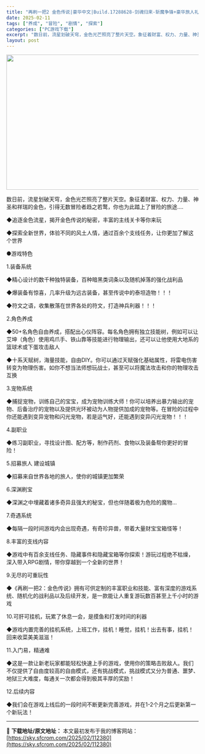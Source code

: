 ```yaml
---
title: "再刷一把2 金色传说|豪华中文|Build.17288628-剑魂归来-斩魔争锋+豪华旅人礼包DLC|解压即撸|"
date: 2025-02-11
tags: ["养成", "冒险", "剧情", "探索"]
categories: ["PC游戏下载"]
excerpt: "数日前，流星划破天穹，金色光芒照亮了整片天空。象征着财富、权力、力量、神圣和祥瑞的金色，引得无数冒险者趋之若鹜，你也为此踏上了冒险的旅途…. ◆追逐金色流星，揭开金色传说的秘密，丰富的主线关卡等你来玩 ◆探索全新世界，体验不同的风土人情，通过百余个支线任务，让你更加了解这个世界 ●游戏特色 1.装备&hellip;"
layout: post
---
```


<img class="aligncenter size-full wp-image-112360" src="https://sky.sfcrom.com/wp-content/uploads/2025/02/202502110846082.webp" alt="" width="616" height="353" />

数日前，流星划破天穹，金色光芒照亮了整片天空。象征着财富、权力、力量、神圣和祥瑞的金色，引得无数冒险者趋之若鹜，你也为此踏上了冒险的旅途….

◆追逐金色流星，揭开金色传说的秘密，丰富的主线关卡等你来玩

◆探索全新世界，体验不同的风土人情，通过百余个支线任务，让你更加了解这个世界

●游戏特色

1.装备系统

◆精心设计的数千种独特装备，百种暗黑类词条以及随机掉落的强化战利品

◆爆装备有惊喜，几率升级为远古装备，甚至传说中的泰坦造物！！！

◆符文之语，收集散落在世界各处的符文，打造神兵利器！！！

2.角色养成

◆50+名角色自由养成，搭配出心仪阵容。每名角色拥有独立技能树，例如可以让艾坤（角色）使用鸡爪手、铁山靠等技能进行物理输出，还可以让他使用大地系的篮球术或下蛋攻击敌人

◆十系天赋树，海量技能，自由DIY。你可以通过天赋强化基础属性，将雷电伤害转变为物理伤害。如你不想当法师想玩战士，甚至可以将魔法攻击和你的物理攻击互换

3.宠物系统

◆捕捉宠物，训练自己的宝宝，成为宠物训练大师！你可以培养出暴力输出的宠物、后备治疗的宠物以及提供光环被动为人物提供加成的宠物等。在冒险的过程中你还能遇到变异宠物和闪光宠物，若是运气好，还能遇到变异闪光宠物！！！

4.副职业

◆练习副职业，寻找设计图、配方等，制作药剂、食物以及装备帮你更好的冒险！

5.招募旅人 建设城镇

◆招募来自世界各地的旅人，使你的城镇更加繁荣

6.深渊刷宝

◆深渊之中埋藏着诸多奇异且强大的秘宝，但也伴随着极为危险的魔物…

7.奇遇系统

◆每隔一段时间游戏内会出现奇遇，有奇珍异兽，带着大量财宝宝箱怪等！

8.丰富的支线内容

◆游戏中有百余支线任务、隐藏事件和隐藏宝箱等你探索！游玩过程绝不枯燥，深入带入RPG剧情，带你穿越到一个全新的世界！

9.无尽的可重玩性

◆《再刷一把2：金色传说》拥有可供定制的丰富职业和技能、富有深度的游戏系统、随机化的战利品以及后续开发，是一款能让人重复游玩数百甚至上千小时的游戏

10.可肝可挂机，玩累了休息一会，是摸鱼和打发时间的利器

◆游戏内置完善的挂机系统，上班工作，挂机！睡觉，挂机！出去有事，挂机！回来收菜美美滋滋！

11.入门易，精通难

◆这是一款让新老玩家都能轻松快速上手的游戏，使用你的策略击败敌人。我们不仅提供了自由度较高的自由模式，还有挑战模式，挑战模式又分为普通、噩梦、地狱三大难度，每通关一次都会得到极其丰厚的奖励！

12.后续内容

◆我们会在游戏上线后的一段时间不断更新完善游戏，并在1-2个月之后更新第一个新玩法！

---
📖 **下载地址/原文地址：** 本文最初发布于我的博客网站：[https://sky.sfcrom.com/2025/02/112380](https://sky.sfcrom.com/2025/02/112380)
